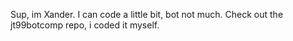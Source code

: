 Sup, im Xander. I can code a little bit, bot not much. Check out the jt99botcomp repo, i coded it myself.

<!---
Xanderxx69/Xanderxx69 is a ✨ special ✨ repository because its `README.md` (this file) appears on your GitHub profile.
You can click the Preview link to take a look at your changes.
--->
